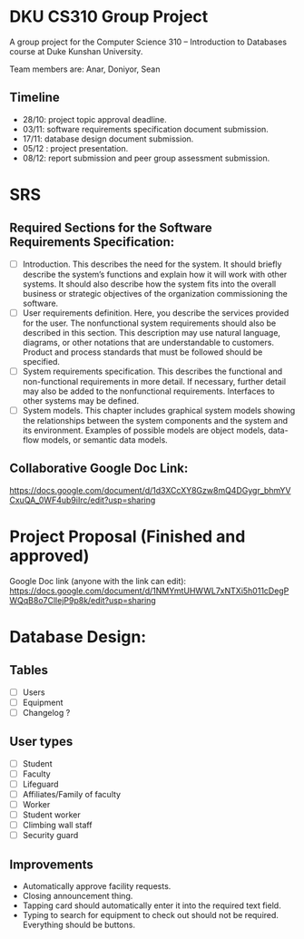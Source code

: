 # DKU CS310 Group Project
A group project for the Computer Science 310 – Introduction to Databases course at Duke Kunshan University.

Team members are: Anar, Doniyor, Sean

## Timeline
- 28/10: project topic approval deadline.
- 03/11: software requirements specification document submission.
- 17/11: database design document submission.
- 05/12 : project presentation.
- 08/12: report submission and peer group assessment submission.


# SRS
## Required Sections for the Software Requirements Specification:
- [ ] Introduction. 
      This describes the need for the system. It should briefly describe the system’s functions and explain how it will work with other systems. It should also describe how the system fits into the overall business or strategic objectives of the organization commissioning the software.
- [ ] User requirements definition.
      Here, you describe the services provided for the user. The nonfunctional system requirements should also be described in this section. This description may use natural language, diagrams, or other notations that are understandable to customers. Product and process standards that must be followed should be specified.
- [ ] System requirements specification. 
      This describes the functional and non-functional requirements in more detail. If necessary, further detail may also be added to the nonfunctional requirements. Interfaces to other systems may be defined.
- [ ] System models.
      This chapter includes graphical system models showing the relationships between the system components and the system and its environment. Examples of possible models are object models, data-flow models, or semantic data models.
## Collaborative Google Doc Link:
https://docs.google.com/document/d/1d3XCcXY8Gzw8mQ4DGygr_bhmYVCxuQA_0WF4ub9iIrc/edit?usp=sharing


# Project Proposal (Finished and approved)
Google Doc link (anyone with the link can edit):
https://docs.google.com/document/d/1NMYmtUHWWL7xNTXi5h011cDegPWQqB8o7CllejP9p8k/edit?usp=sharing


# Database Design:
## Tables
- [ ] Users
- [ ] Equipment
- [ ] Changelog ?

## User types
- [ ] Student
- [ ] Faculty
- [ ] Lifeguard
- [ ] Affiliates/Family of faculty
- [ ] Worker
- [ ] Student worker
- [ ] Climbing wall staff
- [ ] Security guard

## Improvements
- Automatically approve facility requests. 
- Closing announcement thing.
- Tapping card should automatically enter it into the required text field. 
- Typing to search for equipment to check out should not be required. Everything should be buttons. 
